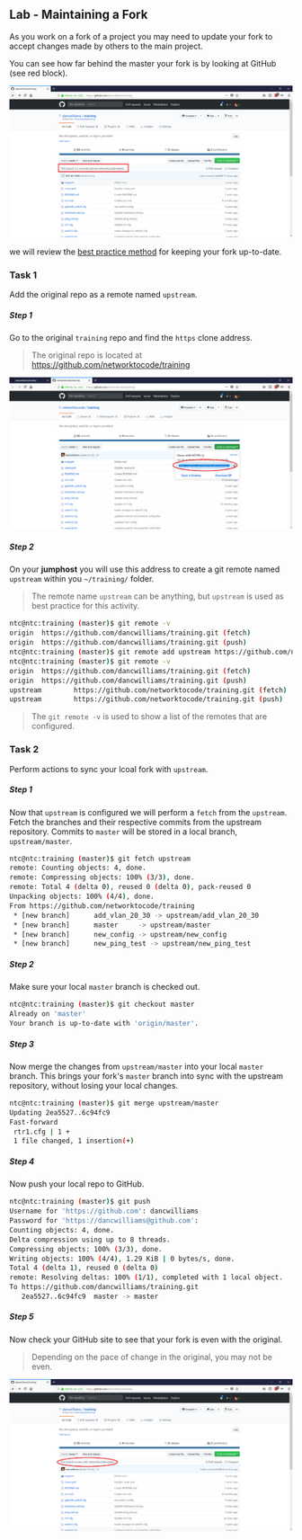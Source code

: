 ## Lab - Maintaining a Fork

As you work on a fork of a project you may need to update your fork to accept changes made by others to the main project.

You can see how far behind the master your fork is by looking at GitHub (see red block).

![ ](images/github14.png)

we will review the [best practice method](https://help.github.com/articles/syncing-a-fork/#platform-linux) for keeping your fork up-to-date.

### Task 1

Add the original repo as a remote named `upstream`.

##### Step 1

Go to the original `training` repo and find the `https` clone address.

> The original repo is located at https://github.com/networktocode/training

![ ](images/github15.png)


##### Step 2

On your **jumphost** you will use this address to create a git remote named `upstream` within you `~/training/` folder.

> The remote name `upstream` can be anything, but `upstream` is used as best practice for this activity.

```bash
ntc@ntc:training (master)$ git remote -v
origin  https://github.com/dancwilliams/training.git (fetch)
origin  https://github.com/dancwilliams/training.git (push)
ntc@ntc:training (master)$ git remote add upstream https://github.com/networktocode/training.git
ntc@ntc:training (master)$ git remote -v
origin  https://github.com/dancwilliams/training.git (fetch)
origin  https://github.com/dancwilliams/training.git (push)
upstream        https://github.com/networktocode/training.git (fetch)
upstream        https://github.com/networktocode/training.git (push)
```

> The `git remote -v` is used to show a list of the remotes that are configured.









### Task 2

Perform actions to sync your lcoal fork with `upstream`.

##### Step 1

Now that `upstream` is configured we will perform a `fetch` from the `upstream`.  Fetch the branches and their respective commits from the upstream repository. Commits to `master` will be stored in a local branch, `upstream/master`.

```bash
ntc@ntc:training (master)$ git fetch upstream
remote: Counting objects: 4, done.
remote: Compressing objects: 100% (3/3), done.
remote: Total 4 (delta 0), reused 0 (delta 0), pack-reused 0
Unpacking objects: 100% (4/4), done.
From https://github.com/networktocode/training
 * [new branch]      add_vlan_20_30 -> upstream/add_vlan_20_30
 * [new branch]      master     -> upstream/master
 * [new branch]      new_config -> upstream/new_config
 * [new branch]      new_ping_test -> upstream/new_ping_test
 ```

 ##### Step 2

 Make sure your local `master` branch is checked out.

 ```bash
 ntc@ntc:training (master)$ git checkout master
Already on 'master'
Your branch is up-to-date with 'origin/master'.
```

##### Step 3

Now merge the changes from `upstream/master` into your local `master` branch. This brings your fork's `master` branch into sync with the upstream repository, without losing your local changes.

```bash
ntc@ntc:training (master)$ git merge upstream/master
Updating 2ea5527..6c94fc9
Fast-forward
 rtr1.cfg | 1 +
 1 file changed, 1 insertion(+)
 ```

 ##### Step 4

 Now push your local repo to GitHub.

```bash
ntc@ntc:training (master)$ git push
Username for 'https://github.com': dancwilliams
Password for 'https://dancwilliams@github.com': 
Counting objects: 4, done.
Delta compression using up to 8 threads.
Compressing objects: 100% (3/3), done.
Writing objects: 100% (4/4), 1.29 KiB | 0 bytes/s, done.
Total 4 (delta 1), reused 0 (delta 0)
remote: Resolving deltas: 100% (1/1), completed with 1 local object.
To https://github.com/dancwilliams/training.git
   2ea5527..6c94fc9  master -> master
```


##### Step 5

Now check your GitHub site to see that your fork is even with the original.

> Depending on the pace of change in the original, you may not be even.

![ ](images/github16.png)

